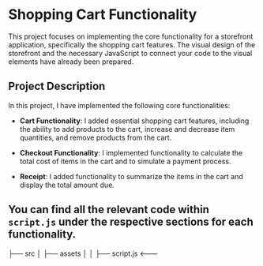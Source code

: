 # Shopping Cart Functionality

This project focuses on implementing the core functionality for a storefront application, specifically the shopping cart features. The visual design of the storefront and the necessary JavaScript to connect your code to the visual elements have already been prepared.

## Project Description

In this project, I have implemented the following core functionalities:

- **Cart Functionality**: I added essential shopping cart features, including the ability to add products to the cart, increase and decrease item quantities, and remove products from the cart.

- **Checkout Functionality**: I implemented functionality to calculate the total cost of items in the cart and to simulate a payment process.

- **Receipt**: I added functionality to summarize the items in the cart and display the total amount due.
  
## You can find all the relevant code within `script.js` under the respective sections for each functionality.

├── src
│ ├── assets
│ │ ├── script.js <--- 
